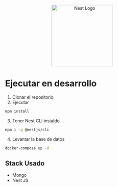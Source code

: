 <p align="center">
  <a href="http://nestjs.com/" target="blank"><img src="https://nestjs.com/img/logo-small.svg" width="200" alt="Nest Logo" /></a>
</p>

# Ejecutar en desarrollo

1. Clonar el repositorio
2. Ejecutar
```bash
npm install
```

3. Tener Nest CLI instaldo
```bash
npm i -g @nestjs/cli
```

4. Levantar la base de datos
```bash
docker-compose up -d
```

## Stack Usado
* Mongo
* Nest JS
